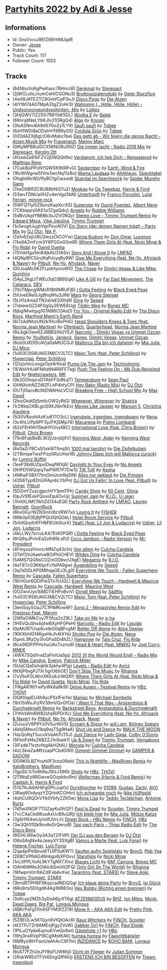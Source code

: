 # [Partyhits 2022  by Adi & Jesse](https://open.spotify.com/playlist/0nsVxcvJ9EfZ6RrhMUajiR)
## Informations
<!-- META_BEGIN -->
- Id: 0nsVxcvJ9EfZ6RrhMUajiR
- Owner: [Jesse](https://open.spotify.com/user/sjfh1guceovah1sxlt3zcetlz)
- Public: Yes
- Track Count: 117
- Follower Count: 1053
<!-- META_END -->


## Tracks
<!-- TRACK_LIST_BEGIN -->
- (64NbuVo6gPwKaoc7RHnrcR) [Denkmal](https://open.spotify.com/track/64NbuVo6gPwKaoc7RHnrcR) *by* [Stereoact](https://open.spotify.com/artist/6dXL3SnQlCGX9LCUAyin6a)
- (2jWCLuhLinumCeHiCGONu3) [Bruttosozialprodukt](https://open.spotify.com/track/2jWCLuhLinumCeHiCGONu3) *by* [Geier Sturzflug](https://open.spotify.com/artist/3vQGJGekBpxyOrob92qTcE)
- (4wil8JATEZTC8GmVCpP3oJ) [Disco Pogo](https://open.spotify.com/track/4wil8JATEZTC8GmVCpP3oJ) *by* [Die Atzen](https://open.spotify.com/artist/1huEHiP7LUQ8QJHXbzrtDu)
- (4iYWl74A07MpA31gZ2oHr3) [Wahnsinn (...Hölle, Hölle, Hölle) - Undvonvorneundvonhinten- Mix](https://open.spotify.com/track/4iYWl74A07MpA31gZ2oHr3) *by* [Lollies](https://open.spotify.com/artist/3uerosZ91y17oppzjAySzN)
- (3HjGWV7iZ251r7R8YbK5DL) [Wodka E](https://open.spotify.com/track/3HjGWV7iZ251r7R8YbK5DL) *by* [Balek](https://open.spotify.com/artist/1noJaBJ8TfHp3I3JdsFL89)
- (69nrq6NeLYbKJIv21ORgQ4) [Alge](https://open.spotify.com/track/69nrq6NeLYbKJIv21ORgQ4) *by* [Knossi](https://open.spotify.com/artist/7H8EE2uf8SstFY9lUyid0T)
- (3IsASNnv8A9dS7GoZy1LY9) [Saufi saufi](https://open.spotify.com/track/3IsASNnv8A9dS7GoZy1LY9) *by* [Tobee](https://open.spotify.com/artist/5HvFk00KrkDIPJuzSLFd0r)
- (6zH1WDi8aODslrHT6B9ySS) [Cordula Grün](https://open.spotify.com/track/6zH1WDi8aODslrHT6B9ySS) *by* [Tobee](https://open.spotify.com/artist/5HvFk00KrkDIPJuzSLFd0r)
- (020dAZXj8gLtO6vMabc1be) [Das geht ab - Wir feiern die ganze Nacht - Atzen Musik Mix](https://open.spotify.com/track/020dAZXj8gLtO6vMabc1be) *by* [Frauenarzt](https://open.spotify.com/artist/38KSpOSYnwQX9zcOcVKdym), [Manny Marc](https://open.spotify.com/artist/4EAaUVCNTVA5rvmdyxLCNz)
- (0lKyMPBRuIDCX56NORu5NZ) [Die immer lacht - Radio 2016 Mix](https://open.spotify.com/track/0lKyMPBRuIDCX56NORu5NZ) *by* [Stereoact](https://open.spotify.com/artist/6dXL3SnQlCGX9LCUAyin6a), [Kerstin Ott](https://open.spotify.com/artist/1F30RWETubxDmbyfxeVPg7)
- (4GawZa81kFZV2jDNQQtt9x) [Verdammt, ich lieb Dich - Remastered](https://open.spotify.com/track/4GawZa81kFZV2jDNQQtt9x) *by* [Matthias Reim](https://open.spotify.com/artist/3fgh28NoU2ArVdUdymvnf3)
- (7Cuk8jsPPoNYQWXK9XRFvG) [September](https://open.spotify.com/track/7Cuk8jsPPoNYQWXK9XRFvG) *by* [Earth, Wind & Fire](https://open.spotify.com/artist/4QQgXkCYTt3BlENzhyNETg)
- (1RcWWgnw5fVm3wcNq11zBu) [Mama Laudaaa](https://open.spotify.com/track/1RcWWgnw5fVm3wcNq11zBu) *by* [Almklausi](https://open.spotify.com/artist/3f56dbtoRz7bucWJUeofzK), [Specktakel](https://open.spotify.com/artist/1ErIf1pAAaw5upKsCbqhzz)
- (0hgbkNcWjVflyBCfgCwxwd) [Skandal im Sperrbezirk](https://open.spotify.com/track/0hgbkNcWjVflyBCfgCwxwd) *by* [Spider Murphy Gang](https://open.spotify.com/artist/7LdEfCVOGOJ2jaAxsmnTeN)
- (7seOXBlflZC8UR8bNi27u2) [Moskau](https://open.spotify.com/track/7seOXBlflZC8UR8bNi27u2) *by* [Da Tweekaz](https://open.spotify.com/artist/6UOk7DmvqlzWmo6gjhZvn6), [Harris & Ford](https://open.spotify.com/artist/4FDj6mh458K7m9Txwyj2rt)
- (53wvTDNUa0HZv4erVgz5bN) [Unterhopft](https://open.spotify.com/track/53wvTDNUa0HZv4erVgz5bN) *by* [Franco Piccolini](https://open.spotify.com/artist/4FPEkxSnYPLKNUyrG7IZQq), [Luigi Ferrari](https://open.spotify.com/artist/1PepfufXCBIA9jEFUDpJGX), [minnie rock](https://open.spotify.com/artist/4UIXMQMtq5Z7NQq2RiqrQE)
- (5WFQTIyl0Z9onzKapXcrXS) [Superstar](https://open.spotify.com/track/5WFQTIyl0Z9onzKapXcrXS) *by* [David Puentez](https://open.spotify.com/artist/4gSsv9FQDyXx0GUkZYha7v), [Albert Neve](https://open.spotify.com/artist/4qq3Lutu3o965YhHUsnyDC)
- (7CKbqqrs0AS1si1ZgaQdcj) [Angels](https://open.spotify.com/track/7CKbqqrs0AS1si1ZgaQdcj) *by* [Robbie Williams](https://open.spotify.com/artist/2HcwFjNelS49kFbfvMxQYw)
- (5dBvUkplYBBBb3sJ2VORQy) [Stereo Love - Timmy Trumpet Remix](https://open.spotify.com/track/5dBvUkplYBBBb3sJ2VORQy) *by* [Edward Maya](https://open.spotify.com/artist/6XwwFnewNgWp81MYMK8zLq), [Vika Jigulina](https://open.spotify.com/artist/34dZRjYum6vVBGslgYaBtB), [Timmy Trumpet](https://open.spotify.com/artist/0CbeG1224FS58EUx4tPevZ)
- (1o5evgltJughVgrPinzAOV) [Ein Stern (der deinen Namen trägt) - Party Mix](https://open.spotify.com/track/1o5evgltJughVgrPinzAOV) *by* [DJ Ötzi](https://open.spotify.com/artist/0DR4z5jMA1eqx0CmHBUpkr), [Nik P.](https://open.spotify.com/artist/159oJddLiuKFNYTa3ZNueS)
- (2a1o6ZejUi8U3wzzOtCOYw) [Danza Kuduro](https://open.spotify.com/track/2a1o6ZejUi8U3wzzOtCOYw) *by* [Don Omar](https://open.spotify.com/artist/33ScadVnbm2X8kkUqOkC6Z), [Lucenzo](https://open.spotify.com/artist/5bv5RplEOwdCvhq0EILh9E)
- (7ks6AZmFcm3Y6PGGxGSmlB) [Where Them Girls At (feat. Nicki Minaj & Flo Rida)](https://open.spotify.com/track/7ks6AZmFcm3Y6PGGxGSmlB) *by* [David Guetta](https://open.spotify.com/artist/1Cs0zKBU1kc0i8ypK3B9ai)
- (70Vdd1gx5tn84jkAU31ASv) [Sexy And I Know It](https://open.spotify.com/track/70Vdd1gx5tn84jkAU31ASv) *by* [LMFAO](https://open.spotify.com/artist/3sgFRtyBnxXD5ESfmbK4dl)
- (4QNpBfC0zvjKqPJcyqBy9W) [Give Me Everything (feat. Ne-Yo, Afrojack & Nayer)](https://open.spotify.com/track/4QNpBfC0zvjKqPJcyqBy9W) *by* [Pitbull](https://open.spotify.com/artist/0TnOYISbd1XYRBk9myaseg), [Ne-Yo](https://open.spotify.com/artist/21E3waRsmPlU7jZsS13rcj), [Afrojack](https://open.spotify.com/artist/4D75GcNG95ebPtNvoNVXhz), [Nayer](https://open.spotify.com/artist/1ruutHJcECI7cos2n5TqpO)
- (00JoqMc5KZFLpdrtymo6f0) [The Chase](https://open.spotify.com/track/00JoqMc5KZFLpdrtymo6f0) *by* [Dimitri Vegas & Like Mike](https://open.spotify.com/artist/73jBynjsVtofjRpdpRAJGk), [Quintino](https://open.spotify.com/artist/1V3VTM7VspiQjcmRhC010n)
- (5AyL2kgLtTWEu3qO3B9SqK) [Like A G6](https://open.spotify.com/track/5AyL2kgLtTWEu3qO3B9SqK) *by* [Far East Movement](https://open.spotify.com/artist/698hF4vcwHwPy8ltmXermq), [The Cataracs](https://open.spotify.com/artist/7C64wNX3howEFZjAYRKsfP), [DEV](https://open.spotify.com/artist/7Ip2u3e5Nv6fFb5xyIHxEE)
- (70cTMpcgWMcR18t9MRJFjB) [I Gotta Feeling](https://open.spotify.com/track/70cTMpcgWMcR18t9MRJFjB) *by* [Black Eyed Peas](https://open.spotify.com/artist/1yxSLGMDHlW21z4YXirZDS)
- (5iUveERei5JgBhqWlu3JIN) [Mars](https://open.spotify.com/track/5iUveERei5JgBhqWlu3JIN) *by* [Georg Stengel](https://open.spotify.com/artist/7jQYzUpPshdP6jZS7lJSDU)
- (5LH1z4ma2TN2aVeESXthj9) [Ding](https://open.spotify.com/track/5LH1z4ma2TN2aVeESXthj9) *by* [Seeed](https://open.spotify.com/artist/5ISjkNS17JpCwiFtW80lpV)
- (7idxewQZ24F0gQy2EWE6Ug) [Tilidin Weg](https://open.spotify.com/track/7idxewQZ24F0gQy2EWE6Ug) *by* [Bonez MC](https://open.spotify.com/artist/1aS5tqEs9ci5P9KD9tZWa6)
- (6jbglMwIqyg1G1N96COAsD) [For You - Original Radio Edit](https://open.spotify.com/track/6jbglMwIqyg1G1N96COAsD) *by* [The Disco Boys](https://open.spotify.com/artist/0suokA0Exjok9HBfB0Oc3X), [Manfred Mann's Earth Band](https://open.spotify.com/artist/2utNxkLhreF1oIfO8kQT3q)
- (6i7zAdNhzUN2k1HcrBxPHG) [Head Shoulders Knees & Toes (feat. Norma Jean Martine)](https://open.spotify.com/track/6i7zAdNhzUN2k1HcrBxPHG) *by* [Ofenbach](https://open.spotify.com/artist/4AKwRarlmsUlLjIwt38NLw), [Quarterhead](https://open.spotify.com/artist/2h6hAChW74hB9HvrNoK1RY), [Norma Jean Martine](https://open.spotify.com/artist/2fsk4VlJdNF6G8cCMDrrzB)
- (6iLbgkOew6ZJ6BBSXtUYEJ) [Narcotic - Dimitri Vegas vs Ummet Ozcan Remix](https://open.spotify.com/track/6iLbgkOew6ZJ6BBSXtUYEJ) *by* [YouNotUs](https://open.spotify.com/artist/67ghKnycRX6VM1xfqJSMlH), [Janieck](https://open.spotify.com/artist/1bZDq4po4dMIpN74Zendm0), [Senex](https://open.spotify.com/artist/2n0Qz7ZvKS6kwjPuj9sW4H), [Dimitri Vegas](https://open.spotify.com/artist/2HkAI0YrEcgoR8QdaURqhO), [Ummet Ozcan](https://open.spotify.com/artist/7e1BNCygl2Gf7CX8LrByPv)
- (6ob0UKDI5cAVja0aMtUCGJ) [Mallorca (Da bin ich daheim)](https://open.spotify.com/track/6ob0UKDI5cAVja0aMtUCGJ) *by* [Mia Julia](https://open.spotify.com/artist/3tN4jv8IaO9UAKTWqpXaV4), [DJ Mico](https://open.spotify.com/artist/2hnLw3WnOWhhbQo5uCG04D)
- (1uI03C9S8UAlG3MjCV2LTC) [Major Tom (feat. Peter Schilling)](https://open.spotify.com/track/1uI03C9S8UAlG3MjCV2LTC) *by* [Hyperclap](https://open.spotify.com/artist/5yJGa05i1aPqLi8AMZPAtI), [Peter Schilling](https://open.spotify.com/artist/7ip3CWlgPZbQHvgJpmcGSS)
- (1ZtzjvhIcLoogzOpt4rKoa) [Pump Up The Jam](https://open.spotify.com/track/1ZtzjvhIcLoogzOpt4rKoa) *by* [Technotronic](https://open.spotify.com/artist/2Cd98zHVdZeOCisc6Gi2sB)
- (1EWsVHU4FNAdtN4R8FETag) [Push The Feeling On - Mk Dub Revisited Edit](https://open.spotify.com/track/1EWsVHU4FNAdtN4R8FETag) *by* [Nightcrawlers](https://open.spotify.com/artist/1gALaWbNDnwS2ECV09sn2A), [MK](https://open.spotify.com/artist/1yqxFtPHKcGcv6SXZNdyT9)
- (0k2GOhqsrxDTAbFFSdNJjT) [Temperature](https://open.spotify.com/track/0k2GOhqsrxDTAbFFSdNJjT) *by* [Sean Paul](https://open.spotify.com/artist/3Isy6kedDrgPYoTS1dazA9)
- (0HNXnhNZZtRZFLhP4hfyCP) [Hey Baby (Radio Mix)](https://open.spotify.com/track/0HNXnhNZZtRZFLhP4hfyCP) *by* [DJ Ötzi](https://open.spotify.com/artist/0DR4z5jMA1eqx0CmHBUpkr)
- (0UTjl5acoBcNiDWAHoLVCU) [Breaking Free - High School Mix](https://open.spotify.com/track/0UTjl5acoBcNiDWAHoLVCU) *by* [Max David](https://open.spotify.com/artist/3WS5cYCEX7JGPUMvWyzkSc)
- (2lnzGkdtDj5mtlcOW2yRtG) [Whenever, Wherever](https://open.spotify.com/track/2lnzGkdtDj5mtlcOW2yRtG) *by* [Shakira](https://open.spotify.com/artist/0EmeFodog0BfCgMzAIvKQp)
- (1r299qCKBLgUS9XJ9m1kEx) [Moves Like Jagger](https://open.spotify.com/track/1r299qCKBLgUS9XJ9m1kEx) *by* [Maroon 5](https://open.spotify.com/artist/04gDigrS5kc9YWfZHwBETP), [Christina Aguilera](https://open.spotify.com/artist/1l7ZsJRRS8wlW3WfJfPfNS)
- (5i30V8zohIAzKiu617O3cL) [Irgendwie, irgendwo, irgendwann](https://open.spotify.com/track/5i30V8zohIAzKiu617O3cL) *by* [Nena](https://open.spotify.com/artist/6Tz0QRoe083BcOo2YbG9lV)
- (3c4hLUPp9PF3yJFKjSMp74) [Macarena](https://open.spotify.com/track/3c4hLUPp9PF3yJFKjSMp74) *by* [Pietro Lombardi](https://open.spotify.com/artist/387fj6TuPJ3y2H8ViAm6r0)
- (62zFEHfAYl5kdHYOivj4BC) [International Love (feat. Chris Brown)](https://open.spotify.com/track/62zFEHfAYl5kdHYOivj4BC) *by* [Pitbull](https://open.spotify.com/artist/0TnOYISbd1XYRBk9myaseg), [Chris Brown](https://open.spotify.com/artist/7bXgB6jMjp9ATFy66eO08Z)
- (75n8FqbBeBLW2jUzvjdjXV) [Kenning West, Alder](https://open.spotify.com/track/75n8FqbBeBLW2jUzvjdjXV) *by* [Kenning West Records](https://open.spotify.com/artist/5uFK5OMRw5vqUna1tvbbCG)
- (6x0aZr7BCu50xkl8TfmqSi) [1000 mal berührt](https://open.spotify.com/track/6x0aZr7BCu50xkl8TfmqSi) *by* [Die Zipfelbuben](https://open.spotify.com/artist/2V63XSO1pn1xopgeRMP06U)
- (2TBimpeTwsFPzpSRuUHw18) [Johnny Däpp (Ich will Mallorca zurück)](https://open.spotify.com/track/2TBimpeTwsFPzpSRuUHw18) *by* [Lorenz Büffel](https://open.spotify.com/artist/6dKYo2aegt1Cpez6tyd2ai)
- (1exP3lb9UZlpolDeqfWXj6) [Daylight In Your Eyes](https://open.spotify.com/track/1exP3lb9UZlpolDeqfWXj6) *by* [No Angels](https://open.spotify.com/artist/3MzJcP62FVm6yKcprsiT7r)
- (0HPD5WQqrq7wPWR7P7Dw1i) [TiK ToK](https://open.spotify.com/track/0HPD5WQqrq7wPWR7P7Dw1i) *by* [Kesha](https://open.spotify.com/artist/6LqNN22kT3074XbTVUrhzX)
- (4MhaF08X17tmOmUcmRq5lN) [Alles nur geklaut](https://open.spotify.com/track/4MhaF08X17tmOmUcmRq5lN) *by* [Die Prinzen](https://open.spotify.com/artist/7F0bQWvv3rfV3EubmoQlwZ)
- (4356Typ82hUiFAynbLYbPn) [DJ Got Us Fallin' In Love (feat. Pitbull)](https://open.spotify.com/track/4356Typ82hUiFAynbLYbPn) *by* [Usher](https://open.spotify.com/artist/23zg3TcAtWQy7J6upgbUnj), [Pitbull](https://open.spotify.com/artist/0TnOYISbd1XYRBk9myaseg)
- (5D2mYZuzcgjpchVY1pmTPh) [Candy Shop](https://open.spotify.com/track/5D2mYZuzcgjpchVY1pmTPh) *by* [50 Cent](https://open.spotify.com/artist/3q7HBObVc0L8jNeTe5Gofh), [Olivia](https://open.spotify.com/artist/5YBSzuCs7WaFKNr7Bky0Uf)
- (0pJV5fExkPQosiiDp4OvUj) [Summer Jam](https://open.spotify.com/track/0pJV5fExkPQosiiDp4OvUj) *by* [R.I.O.](https://open.spotify.com/artist/0Ol3Jol2T3lZZVLNNzWPhj), [U-Jean](https://open.spotify.com/artist/5FTpdDUA9cksspPW5Ix78g)
- (7mitXLIMCflkhZiD34uEQI) [Party Rock Anthem](https://open.spotify.com/track/7mitXLIMCflkhZiD34uEQI) *by* [LMFAO](https://open.spotify.com/artist/3sgFRtyBnxXD5ESfmbK4dl), [Lauren Bennett](https://open.spotify.com/artist/2jLE4BoXHriQ96JagEtiDP), [GoonRock](https://open.spotify.com/artist/53sIBaVjXQhfH89Vu6nEGh)
- (6ho0GyrWZN3mhi9zVRW7xi) [Losing It](https://open.spotify.com/track/6ho0GyrWZN3mhi9zVRW7xi) *by* [FISHER](https://open.spotify.com/artist/1VJ0briNOlXRtJUAzoUJdt)
- (6Rb0ptOEjBjPPQUlQtQGbL) [Hotel Room Service](https://open.spotify.com/track/6Rb0ptOEjBjPPQUlQtQGbL) *by* [Pitbull](https://open.spotify.com/artist/0TnOYISbd1XYRBk9myaseg)
- (5rb9QrpfcKFHM1EUbSIurX) [Yeah! (feat. Lil Jon & Ludacris)](https://open.spotify.com/track/5rb9QrpfcKFHM1EUbSIurX) *by* [Usher](https://open.spotify.com/artist/23zg3TcAtWQy7J6upgbUnj), [Lil Jon](https://open.spotify.com/artist/7sfl4Xt5KmfyDs2T3SVSMK), [Ludacris](https://open.spotify.com/artist/3ipn9JLAPI5GUEo4y4jcoi)
- (4kLLWz7srcuLKA7Et40PQR) [I Gotta Feeling](https://open.spotify.com/track/4kLLWz7srcuLKA7Et40PQR) *by* [Black Eyed Peas](https://open.spotify.com/artist/1yxSLGMDHlW21z4YXirZDS)
- (6rQ9qJPvInEqSzlh89LsPJ) [Coco Jamboo - Radio Version](https://open.spotify.com/track/6rQ9qJPvInEqSzlh89LsPJ) *by* [Mr. President](https://open.spotify.com/artist/7KBkgunlONG7LPxs93pgpp)
- (4FmyszaYnvrcrMNZq43s1n) [Von allein](https://open.spotify.com/track/4FmyszaYnvrcrMNZq43s1n) *by* [Culcha Candela](https://open.spotify.com/artist/3gemH8D6fpu12DmTmUZYAL)
- (3TeYDVJAaehwBOiPhiCHEV) [Wildes Ding](https://open.spotify.com/track/3TeYDVJAaehwBOiPhiCHEV) *by* [Culcha Candela](https://open.spotify.com/artist/3gemH8D6fpu12DmTmUZYAL)
- (5AMS7QGNsCOZmODbvcUXgE) [Megamix](https://open.spotify.com/track/5AMS7QGNsCOZmODbvcUXgE) *by* [R.I.O.](https://open.spotify.com/artist/0Ol3Jol2T3lZZVLNNzWPhj)
- (4eT8TcG3KKlprFcYePA9gw) [Augenbling](https://open.spotify.com/track/4eT8TcG3KKlprFcYePA9gw) *by* [Seeed](https://open.spotify.com/artist/5ISjkNS17JpCwiFtW80lpV)
- (3q7eDGLKP0MlhqaGEJ3Lg0) [Everytime We Touch - Fallen Superhero Remix](https://open.spotify.com/track/3q7eDGLKP0MlhqaGEJ3Lg0) *by* [Cascada](https://open.spotify.com/artist/0N0d3kjwdY2h7UVuTdJGfp), [Fallen Superhero](https://open.spotify.com/artist/4XFbi551hXFADmZ7HHCiyY)
- (18rHGxr6QDiPieSTo7cUGL) [Everytime We Touch - Hardwell & Maurice West Remix](https://open.spotify.com/track/18rHGxr6QDiPieSTo7cUGL) *by* [Cascada](https://open.spotify.com/artist/0N0d3kjwdY2h7UVuTdJGfp), [Hardwell](https://open.spotify.com/artist/6BrvowZBreEkXzJQMpL174), [Maurice West](https://open.spotify.com/artist/1qF8DC6uIBjskqP0hyw1Gk)
- (0OZwvUys1bMDTiEHPoBviV) [Dirndl Weed](https://open.spotify.com/track/0OZwvUys1bMDTiEHPoBviV) *by* [Sääftig](https://open.spotify.com/artist/4q3hVjQ64ODTveUdXsy2Jw)
- (1uI03C9S8UAlG3MjCV2LTC) [Major Tom (feat. Peter Schilling)](https://open.spotify.com/track/1uI03C9S8UAlG3MjCV2LTC) *by* [Hyperclap](https://open.spotify.com/artist/5yJGa05i1aPqLi8AMZPAtI), [Peter Schilling](https://open.spotify.com/artist/7ip3CWlgPZbQHvgJpmcGSS)
- (3enlSqy5OaJ7C1PIMKvw8F) [Song 2 - Megastylez Remix Edit](https://open.spotify.com/track/3enlSqy5OaJ7C1PIMKvw8F) *by* [Prezioso Feat. Marvin](https://open.spotify.com/artist/6CEqPLoXuRkAuh5TcIvBQJ)
- (2WfaOiMkCvy7F5fcp2zZ8L) [Take on Me](https://open.spotify.com/track/2WfaOiMkCvy7F5fcp2zZ8L) *by* [a-ha](https://open.spotify.com/artist/2jzc5TC5TVFLXQlBNiIUzE)
- (1H5VQuShs4qfwBXyHF0PeH) [Narcotic - Radio Edit](https://open.spotify.com/track/1H5VQuShs4qfwBXyHF0PeH) *by* [Liquido](https://open.spotify.com/artist/0wgLwvDNCHdJ9FblyyD4Dc)
- (0pMUR7Uvp6vxlbG0qBFvgM) [Better Off Alone](https://open.spotify.com/track/0pMUR7Uvp6vxlbG0qBFvgM) *by* [Alice Deejay](https://open.spotify.com/artist/2tbvDi9eXf9XXp06LupkED)
- (1KKXkhIG146gxHkJh4tXYe) [Strobo Pop](https://open.spotify.com/track/1KKXkhIG146gxHkJh4tXYe) *by* [Die Atzen](https://open.spotify.com/artist/1huEHiP7LUQ8QJHXbzrtDu), [Nena](https://open.spotify.com/artist/6Tz0QRoe083BcOo2YbG9lV)
- (5pmL3RzOy3IvGFaSDi4hZL) [Hangover](https://open.spotify.com/track/5pmL3RzOy3IvGFaSDi4hZL) *by* [Taio Cruz](https://open.spotify.com/artist/6MF9fzBmfXghAz953czmBC), [Flo Rida](https://open.spotify.com/artist/0jnsk9HBra6NMjO2oANoPY)
- (6cx06DFPPHchuUAcTxznu9) [Head & Heart (feat. MNEK)](https://open.spotify.com/track/6cx06DFPPHchuUAcTxznu9) *by* [Joel Corry](https://open.spotify.com/artist/6DgP9otnZw5z6daOntINxp), [MNEK](https://open.spotify.com/artist/7uMh23xWiuR7zsNkuNcm2G)
- (4WX7SQd1rvdZaFlnIUaSpj) [2012 (If the World Would End) - Radio Mix](https://open.spotify.com/track/4WX7SQd1rvdZaFlnIUaSpj) *by* [Mike Candys](https://open.spotify.com/artist/24Sxfn1uAoJmuR9N72drt9), [Evelyn](https://open.spotify.com/artist/08CcvlcF5m7RaWWBDTRG0b), [Patrick Miller](https://open.spotify.com/artist/3tPUjzychwThvfKUGhlQL2)
- (5UqCQaDshqbIk3pkhy4Pjg) [Levels - Radio Edit](https://open.spotify.com/track/5UqCQaDshqbIk3pkhy4Pjg) *by* [Avicii](https://open.spotify.com/artist/1vCWHaC5f2uS3yhpwWbIA6)
- (6tXjP6xgPJ7Xr1igrO6bOE) [Don't Stop The Music](https://open.spotify.com/track/6tXjP6xgPJ7Xr1igrO6bOE) *by* [Rihanna](https://open.spotify.com/artist/5pKCCKE2ajJHZ9KAiaK11H)
- (7xV6oF0LMnrXKEs6JrWQXf) [Where Them Girls At (feat. Nicki Minaj & Flo Rida)](https://open.spotify.com/track/7xV6oF0LMnrXKEs6JrWQXf) *by* [David Guetta](https://open.spotify.com/artist/1Cs0zKBU1kc0i8ypK3B9ai), [Nicki Minaj](https://open.spotify.com/artist/0hCNtLu0JehylgoiP8L4Gh), [Flo Rida](https://open.spotify.com/artist/0jnsk9HBra6NMjO2oANoPY)
- (7iRgAR1RIYwlfyWk8a8k9I) [Deine Augen - Festival Remix](https://open.spotify.com/track/7iRgAR1RIYwlfyWk8a8k9I) *by* [HBz](https://open.spotify.com/artist/7I2JG3CcPawkeQPE7uypHJ), [THOVI](https://open.spotify.com/artist/55E3g7oUV2dhqCWao7kzm3)
- (0QKfiqpEU4h9ycPSzIFwYe) [Maniac](https://open.spotify.com/track/0QKfiqpEU4h9ycPSzIFwYe) *by* [Michael Sembello](https://open.spotify.com/artist/771qBvjnXOH9Azr6lKy6FB)
- (1bO5iWsJhzRV39mVQvGfOa) [I Want It That Way - Anstandslos & Durchgeknallt Remix](https://open.spotify.com/track/1bO5iWsJhzRV39mVQvGfOa) *by* [Backstreet Boys](https://open.spotify.com/artist/5rSXSAkZ67PYJSvpUpkOr7), [Anstandslos & Durchgeknallt](https://open.spotify.com/artist/5R8zS6ofKclznKk3ffudoO)
- (7rIhVsWn8W82shpRiPDrXc) [Give Me Everything (feat. Ne-Yo, Afrojack & Nayer)](https://open.spotify.com/track/7rIhVsWn8W82shpRiPDrXc) *by* [Pitbull](https://open.spotify.com/artist/0TnOYISbd1XYRBk9myaseg), [Ne-Yo](https://open.spotify.com/artist/21E3waRsmPlU7jZsS13rcj), [Afrojack](https://open.spotify.com/artist/4D75GcNG95ebPtNvoNVXhz), [Nayer](https://open.spotify.com/artist/1ruutHJcECI7cos2n5TqpO)
- (2iJuuzV8P9Yz0VSurttIV5) [Scream & Shout](https://open.spotify.com/track/2iJuuzV8P9Yz0VSurttIV5) *by* [will.i.am](https://open.spotify.com/artist/085pc2PYOi8bGKj0PNjekA), [Britney Spears](https://open.spotify.com/artist/26dSoYclwsYLMAKD3tpOr4)
- (4kbj5MwxO1bq9wjT5g9HaA) [Shut Up and Dance](https://open.spotify.com/track/4kbj5MwxO1bq9wjT5g9HaA) *by* [WALK THE MOON](https://open.spotify.com/artist/6DIS6PRrLS3wbnZsf7vYic)
- (1dzQoRqT5ucxXVaAhTcT0J) [Just Dance](https://open.spotify.com/track/1dzQoRqT5ucxXVaAhTcT0J) *by* [Lady Gaga](https://open.spotify.com/artist/1HY2Jd0NmPuamShAr6KMms), [Colby O'Donis](https://open.spotify.com/artist/7fObcBw9VM3x7ntWKCYl0z)
- (5FhnPzf4sZ68ZZJ1n5oek1) [Up & Down](https://open.spotify.com/track/5FhnPzf4sZ68ZZJ1n5oek1) *by* [Timmy Trumpet](https://open.spotify.com/artist/0CbeG1224FS58EUx4tPevZ), [Vengaboys](https://open.spotify.com/artist/0cwmNvclzPd8mQnoHuIksj)
- (3iFsdb71xztvfegAkH2tAL) [Monsta](https://open.spotify.com/track/3iFsdb71xztvfegAkH2tAL) *by* [Culcha Candela](https://open.spotify.com/artist/3gemH8D6fpu12DmTmUZYAL)
- (4zLSkwZaiMfzzapPCbdG90) [Gimme! Gimme! Gimme!](https://open.spotify.com/track/4zLSkwZaiMfzzapPCbdG90) *by* [GAMPER & DADONI](https://open.spotify.com/artist/6HQ6vf4AloXyVNdyJhrX1J)
- (0D9K0LBZYouh0F3cez06eb) [This Is Nightlife - MaxRiven Remix](https://open.spotify.com/track/0D9K0LBZYouh0F3cez06eb) *by* [ItaloBrothers](https://open.spotify.com/artist/5nkYRuiIHg2xXHFC8bfosJ), [MaxRiven](https://open.spotify.com/artist/2e1sXIH8toptMri6Xx2iW2)
- (7gpSIL1cTo9hRaJWzJ366l) [Shots](https://open.spotify.com/track/7gpSIL1cTo9hRaJWzJ366l) *by* [HBz](https://open.spotify.com/artist/7I2JG3CcPawkeQPE7uypHJ), [THOVI](https://open.spotify.com/artist/55E3g7oUV2dhqCWao7kzm3)
- (213NqEz8RGwveGOzpbbcRm) [Wellerman (Harris & Ford Remix)](https://open.spotify.com/track/213NqEz8RGwveGOzpbbcRm) *by* [Captain X](https://open.spotify.com/artist/0jmTWb4VpnsqxCUxgRN57N), [Harris & Ford](https://open.spotify.com/artist/4FDj6mh458K7m9Txwyj2rt)
- (51S7lhJk6AHiFg0PhJupfz) [Durstlöscher](https://open.spotify.com/track/51S7lhJk6AHiFg0PhJupfz) *by* [01099](https://open.spotify.com/artist/3Z3aTg9PwJ37e8xeO0aUC9), [Gustav](https://open.spotify.com/artist/2WmxTCUVOyGsqn4GA7VxuC), [Zachi](https://open.spotify.com/artist/5RgzUZORebl59TcvCRZsD2), [AVO](https://open.spotify.com/artist/3g8GEfox7TneqzId98rNGi)
- (3Raq9OrdyqzYZQHnKCOHtn) [Ich schwanke noch](https://open.spotify.com/track/3Raq9OrdyqzYZQHnKCOHtn) *by* [Ikke Hüftgold](https://open.spotify.com/artist/2ctUnxn4qlNB9rYMyKJuMf)
- (4shCU6QOrVYk0YbfyZZK5w) [Mona Lisa](https://open.spotify.com/track/4shCU6QOrVYk0YbfyZZK5w) *by* [Teddy Teclebrhan](https://open.spotify.com/artist/40Jb5kob7OGlmUSnYJp5X3), [Antoine Burtz](https://open.spotify.com/artist/3jVAChqmJ1QMCW9L9sxtiH)
- (7d5wXNOlF7TGZayKu0h12F) [Paul Is Dead](https://open.spotify.com/track/7d5wXNOlF7TGZayKu0h12F) *by* [Scooter](https://open.spotify.com/artist/0HlxL5hisLf59ETEPM3cUA), [Timmy Trumpet](https://open.spotify.com/artist/0CbeG1224FS58EUx4tPevZ)
- (7vcCXaCkdWuoAxUvB9uQRj) [Ich bleib hier](https://open.spotify.com/track/7vcCXaCkdWuoAxUvB9uQRj) *by* [Mia Julia](https://open.spotify.com/artist/3tN4jv8IaO9UAKTWqpXaV4), [Mütze Katze](https://open.spotify.com/artist/1NIZkVWOktJ496divSh7cF)
- (7gSH164wtJyIolIfJVrLIr) [Direkt Bock - HBz Remix](https://open.spotify.com/track/7gSH164wtJyIolIfJVrLIr) *by* [FiNCH](https://open.spotify.com/artist/1ZyqnbV7Brg5LgyS4EZCUD), [HBz](https://open.spotify.com/artist/7I2JG3CcPawkeQPE7uypHJ)
- (3w3Qh1l1Qk9ovAvDrQenyB) [Taxi nach Paris - Thias Radio Edit](https://open.spotify.com/track/3w3Qh1l1Qk9ovAvDrQenyB) *by* [The Disco Boys](https://open.spotify.com/artist/0suokA0Exjok9HBfB0Oc3X)
- (6lDHLllRlwOy3A3qTZiFWf) [Der DJ aus den Bergen](https://open.spotify.com/track/6lDHLllRlwOy3A3qTZiFWf) *by* [DJ Ötzi](https://open.spotify.com/artist/0DR4z5jMA1eqx0CmHBUpkr)
- (06sSAsjNx4eJawyXY3SXgB) [Vamos a Marte (feat. Luis Fonsi)](https://open.spotify.com/track/06sSAsjNx4eJawyXY3SXgB) *by* [Helene Fischer](https://open.spotify.com/artist/7MzHPIXAqIOCnvK0sVY72W), [Luis Fonsi](https://open.spotify.com/artist/4V8Sr092TqfHkfAA5fXXqG)
- (2qa4plPe9puo6TUIP3uKWT) [Saufen aufm Spielplatz](https://open.spotify.com/track/2qa4plPe9puo6TUIP3uKWT) *by* [BroyS](https://open.spotify.com/artist/3yDixC6rzq0qg2HmZTobCO), [Pbb Yea](https://open.spotify.com/artist/0LMiaB3r5vBn8zYpfZWeg9)
- (2EBCVPNAG46nbgs6jXPGvv) [Starships](https://open.spotify.com/track/2EBCVPNAG46nbgs6jXPGvv) *by* [Nicki Minaj](https://open.spotify.com/artist/0hCNtLu0JehylgoiP8L4Gh)
- (1nL0PPLYoAL9kYTgNXTXhv) [Blaues Licht](https://open.spotify.com/track/1nL0PPLYoAL9kYTgNXTXhv) *by* [RAF Camora](https://open.spotify.com/artist/0Dvx6p8JDyzeOPGmaCIH1L), [Bonez MC](https://open.spotify.com/artist/1aS5tqEs9ci5P9KD9tZWa6)
- (0AH6WMe3OlAlUb5miXt2FQ) [Only Girl (In The World)](https://open.spotify.com/track/0AH6WMe3OlAlUb5miXt2FQ) *by* [Rihanna](https://open.spotify.com/artist/5pKCCKE2ajJHZ9KAiaK11H)
- (18fwprn0rr9AZdIFxbAvXw) [Tarantino (feat. STARX)](https://open.spotify.com/track/18fwprn0rr9AZdIFxbAvXw) *by* [Steve Aoki](https://open.spotify.com/artist/77AiFEVeAVj2ORpC85QVJs), [Timmy Trumpet](https://open.spotify.com/artist/0CbeG1224FS58EUx4tPevZ), [STARX](https://open.spotify.com/artist/4UOilbWidQsH04ErH1yrmp)
- (3tmd9TPH6F5KqzcadNDQGg) [Ich klaue deine Party](https://open.spotify.com/track/3tmd9TPH6F5KqzcadNDQGg) *by* [BroyS](https://open.spotify.com/artist/3yDixC6rzq0qg2HmZTobCO), [Isi Glück](https://open.spotify.com/artist/6rCSN5ZYcBpBWIY2GEiKdQ)
- (6Rs9rts5D0gdK4Ag1M8E0o) [Hey Bobby (Richtig einen brennen)](https://open.spotify.com/track/6Rs9rts5D0gdK4Ag1M8E0o) *by* [Tobee](https://open.spotify.com/artist/5HvFk00KrkDIPJuzSLFd0r)
- (3xKcyp2MZb3yDsA6jyXT6g) [ATZENMODUS](https://open.spotify.com/track/3xKcyp2MZb3yDsA6jyXT6g) *by* [BHZ](https://open.spotify.com/artist/3mmI5HKArDwgggj4j0aJyC), [Ion Miles](https://open.spotify.com/artist/1OJvqVmekd5OPxlTeHmlBl), [Monk](https://open.spotify.com/artist/0jEyGu5QKLxQ2tIZVnRbfE), [Dead Dawg](https://open.spotify.com/artist/0vbfrsbTQsxmBTrvtZTFB4), [Big Pat](https://open.spotify.com/artist/1ZpLpz4tFdvUocboq1KX3M), [Longus Mongus](https://open.spotify.com/artist/0n1kV1G3NQrfuLGJosIGxb)
- (4BKrPsFg17m9SFYM3fZZ19) [Move It - AKA AKA Edit](https://open.spotify.com/track/4BKrPsFg17m9SFYM3fZZ19) *by* [Pretty Pink](https://open.spotify.com/artist/78GHS9zWXcj8tBke222g5N), [AKA AKA](https://open.spotify.com/artist/64fjAjykuM8Oc3Bqup4g72)
- (5Z8EOLwSK1Qyn9VfQtOAcR) [Rave Witchers](https://open.spotify.com/track/5Z8EOLwSK1Qyn9VfQtOAcR) *by* [FiNCH](https://open.spotify.com/artist/1ZyqnbV7Brg5LgyS4EZCUD), [Scooter](https://open.spotify.com/artist/0HlxL5hisLf59ETEPM3cUA)
- (4t3TPJTZr9AMEvjPgyZVsW) [Gabber Girl](https://open.spotify.com/track/4t3TPJTZr9AMEvjPgyZVsW) *by* [FiNCH](https://open.spotify.com/artist/1ZyqnbV7Brg5LgyS4EZCUD), [Paul Elstak](https://open.spotify.com/artist/123hDJRbi4KtCdBaaKNHW6)
- (1PlLuGYpkeEqmuKVwQx8wl) [Gästeliste +1](https://open.spotify.com/track/1PlLuGYpkeEqmuKVwQx8wl) *by* [HBz](https://open.spotify.com/artist/7I2JG3CcPawkeQPE7uypHJ)
- (19hj3nxRVpP16CgIMstKA6) [humpa humpa](https://open.spotify.com/track/19hj3nxRVpP16CgIMstKA6) *by* [Fäaschtbänkler](https://open.spotify.com/artist/5eLTULECbpoiNT8czpulxX)
- (6M8ys9IHYwxUeAhAcC6f7m) [INZIDANCE](https://open.spotify.com/track/6M8ys9IHYwxUeAhAcC6f7m) *by* [$OHO BANI](https://open.spotify.com/artist/3KQylwDxYE7Vxli0BSuwaf), [Longus Mongus](https://open.spotify.com/artist/0n1kV1G3NQrfuLGJosIGxb)
- (6sS77FZh2eJfYBsFUW6hjI) [Dicht im Flieger](https://open.spotify.com/track/6sS77FZh2eJfYBsFUW6hjI) *by* [Julian Sommer](https://open.spotify.com/artist/77puYb4Nubacm3PAzkY1UQ)
- (2RskWREdTFVI4SngQfPAVj) [ERSTENS ICH BIN BESOFFEN](https://open.spotify.com/track/2RskWREdTFVI4SngQfPAVj) *by* [Tream](https://open.spotify.com/artist/6vNAKgK5d74N1I0zTxRPDp), [treamiboii](https://open.spotify.com/artist/4jsmk00NuPR1FfXqUCF1ac)
<!-- TRACK_LIST_END -->
